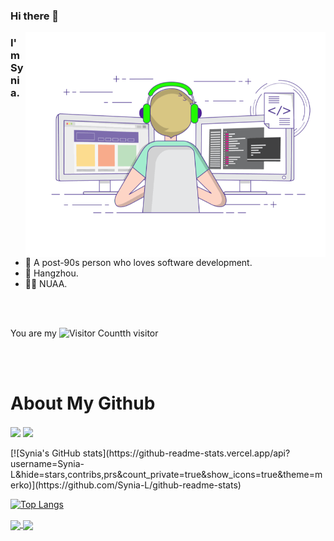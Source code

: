 ### Hi there 👋
<img align="right" top='60' alt="GIF" src="https://raw.githubusercontent.com/devSouvik/devSouvik/master/gif3.gif" width="480"/>



### I'm Synia.

<br/>

- 🍒  A post-90s person who loves software development.
- 📍  Hangzhou.
- 👨‍🎓  NUAA.

<br/>
<br/>

You are my ![Visitor Count](https://profile-counter.glitch.me/Synia-L/count.svg)th visitor

<br/>
<br/>


# About My Github

<div align="left">
<img height='180' src="https://github-readme-stats.vercel.app/api?username=Synia-L&hide=stars,contribs,prs&count_private=true&show_icons=true&theme=merko" align="center" />
<img height='180' src="https://github-readme-stats.vercel.app/api/top-langs/?username=Synia-L&layout=compact&theme=merko" align="center" />
</div>  

<br/>  
[![Synia's GitHub stats](https://github-readme-stats.vercel.app/api?username=Synia-L&hide=stars,contribs,prs&count_private=true&show_icons=true&theme=merko)](https://github.com/Synia-L/github-readme-stats)

[![Top Langs](https://github-readme-stats.vercel.app/api/top-langs/?username=Synia-L&layout=compact)](https://github.com/Synia-L/github-readme-stats)


<a href="https://github.com/Synia-L/2048">
  <img align="center" src="https://github-readme-stats.vercel.app/api/pin/?username=Synia-L&repo=2048" />
</a>
<a href="https://github.com/Synia-L/opentrs">
  <img align="center" src="https://github-readme-stats.vercel.app/api/pin/?username=Synia-L&repo=opentrs" />
</a>

<!--
**Synia-L/Synia-L** is a ✨ _special_ ✨ repository because its `README.md` (this file) appears on your GitHub profile.

Here are some ideas to get you started:

- 🔭 I’m currently working on ...
- 🌱 I’m currently learning ...
- 👯 I’m looking to collaborate on ...
- 🤔 I’m looking for help with ...
- 💬 Ask me about ...
- 📫 How to reach me: ...
- 😄 Pronouns: ...
- ⚡ Fun fact: ...
-->
